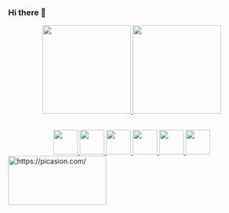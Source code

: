 ### Hi there 👋

<!--
**FerHe05/FerHe05** is a ✨ _special_ ✨ repository because its `README.md` (this file) appears on your GitHub profile.

Here are some ideas to get you started:

- 🔭 I’m currently working on ...
- 🌱 I’m currently learning ...
- 👯 I’m looking to collaborate on ...
- 🤔 I’m looking for help with ...
- 💬 Ask me about ...
- 📫 How to reach me: ...
- 😄 Pronouns: ...
- ⚡ Fun fact: ...
-->
<div align="center">
  <a href="https://github.com/FerHe05">
  <img height="180em" src="https://github-readme-stats.vercel.app/api?username=FerHe05&show_icons=true&theme=dracula&include_all_commits=true&count_private=true"/>
  <img height="180em" src="https://github-readme-stats.vercel.app/api/top-langs/?username=FerHe05&layout=compact&langs_count=7&theme=dracula"/>
</div>

##

<div align="center">
  <img height= "50em" src="https://cdn.jsdelivr.net/gh/devicons/devicon/icons/c/c-original.svg" />
  <img height= "50em" src="https://cdn.jsdelivr.net/gh/devicons/devicon/icons/cplusplus/cplusplus-original.svg" />
  <img height= "50em" src="https://cdn.jsdelivr.net/gh/devicons/devicon/icons/java/java-original-wordmark.svg" />
  <img height= "50em" src="https://cdn.jsdelivr.net/gh/devicons/devicon/icons/html5/html5-original-wordmark.svg" />
  <img height= "50em" src="https://cdn.jsdelivr.net/gh/devicons/devicon/icons/php/php-original.svg" />
  <img height= "50em" src="https://cdn.jsdelivr.net/gh/devicons/devicon/icons/css3/css3-original-wordmark.svg" />                                               
</div  
  
  <div>
  <a href="https://picasion.com/"><img src="https://i.picasion.com/pic92/8a2641fec07b50a292a5e65a8218de3c.gif" width="200" height="100" border="0" alt="https://picasion.com/" /></a><br /><a href="https://picasion.com/">
  </div
